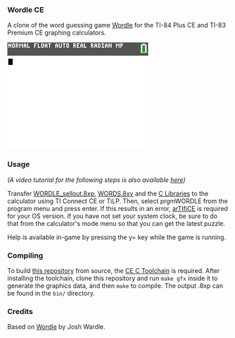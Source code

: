 ### Wordle CE

A clone of the word guessing game [Wordle](https://www.powerlanguage.co.uk/wordle/)
for the TI-84 Plus CE and TI-83 Premium CE graphing calculators.

![Animated screenshot of gameplay](screenshot.png)

### Usage
*(A video tutorial for the following steps is also available
[here](https://www.youtube.com/watch?v=_e8pgw9d7S4))*

Transfer [WORDLE_sellout.8xp](https://github.com/commandblockguy/wordle/releases/latest/download/WORDLE_sellout.8xp),
[WORDS.8xv](https://github.com/commandblockguy/wordle/releases/latest/download/WORDS.8xv)
and the [C Libraries](https://tiny.cc/clibs) to the calculator using TI Connect CE
or TiLP. Then, select prgmWORDLE from the program menu and press enter.
If this results in an error, [arTIfiCE](https://yvantt.github.io/arTIfiCE/) is
required for your OS version. If you have not set your system clock, be sure to
do that from the calculator's mode menu so that you can get the latest puzzle.

Help is available in-game by pressing the y= key while the game is running.

### Compiling
To build [this repository](https://github.com/commandblockguy/wordle) from source,
the [CE C Toolchain](https://github.com/CE-Programming/toolchain) is required.
After installing the toolchain, clone this repository and run `make gfx`
inside it to generate the graphics data, and then `make` to compile. The output .8xp
can be found in the `bin/` directory.

### Credits
Based on [Wordle](https://www.powerlanguage.co.uk/wordle/) by Josh Wardle.